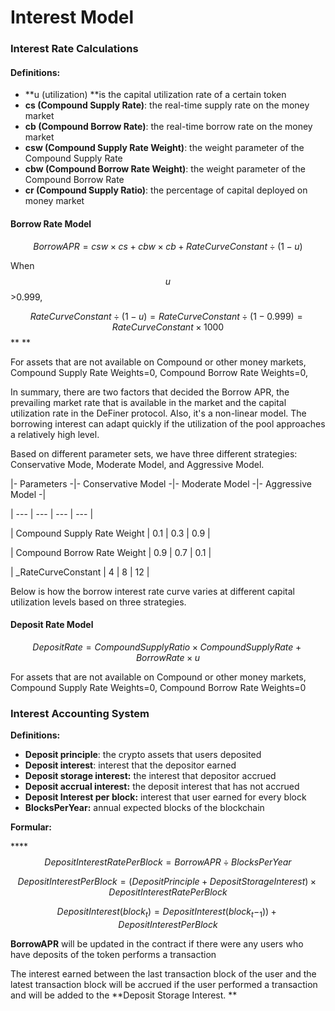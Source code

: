 # Interest Model

### **Interest Rate Calculations**

#### **Definitions:**

* **u (utilization) **is the capital utilization rate of a certain token
* **cs (Compound Supply Rate)**: the real-time supply rate on the money market
* **cb (Compound Borrow Rate)**: the real-time borrow rate on the money market
* **csw (Compound Supply Rate Weight)**: the weight parameter of the Compound Supply Rate
* **cbw (Compound Borrow Rate Weight)**: the weight parameter of the Compound Borrow Rate
* **cr (Compound Supply Ratio)**: the percentage of capital deployed on money market

#### Borrow Rate Model

$$Borrow APR= csw\times cs + cbw \times cb + RateCurve Constant\div(1-u)$$

When  $$u$$ >0.999,

$$Rate Curve Constant\div(1-u) = Rate Curve Constant \div(1-0.999)= RateCurveConstant\times1000$$** **

For assets that are not available on Compound or other money markets, Compound Supply Rate Weights=0, Compound Borrow Rate Weights=0,

In summary, there are two factors that decided the Borrow APR, the prevailing market rate that is available in the market and the capital utilization rate in the DeFiner protocol. Also,  it's a non-linear model. The borrowing interest can adapt quickly if the utilization of the pool approaches a relatively high level.

Based on different parameter sets, we have three different strategies: Conservative Mode, Moderate Model, and Aggressive Model. 

\|- Parameters -|- Conservative Model -|- Moderate Model -|- Aggressive Model -|

\| --- | --- | --- | --- |

\| Compound Supply Rate Weight | 0.1 | 0.3 | 0.9 |

\| Compound Borrow Rate Weight | 0.9 | 0.7 | 0.1 |

\| \_RateCurveConstant | 4 | 8 | 12 |

Below is how the borrow interest rate curve varies at different capital utilization levels based on three strategies.

#### Deposit Rate Model

$$Deposit Rate= CompoundSupplyRatio\times CompoundSupplyRate +BorrowRate\times u$$ 

For assets that are not available on Compound or other money markets, Compound Supply Rate Weights=0, Compound Borrow Rate Weights=0

### Interest Accounting System

**Definitions:**

* **Deposit principle**: the crypto assets that users deposited
* **Deposit interest**: interest that the depositor earned
* **Deposit storage interest:** the interest that depositor accrued
* **Deposit accrual interest:** the deposit interest that has not accrued
* **Deposit Interest per block:** interest that user earned for every block
* **BlocksPerYear:** annual expected blocks of the blockchain 

**Formular:**

****$$Deposit Interest Rate Per Block = BorrowAPR\div BlocksPerYear$$ 

$$Deposit Interest Per Block = (Deposit Principle+Deposit Storage Interest) \times Deposit Interest Rate Per Block$$ 

$$DepositInterest(block_t)=DepositInterest(block_t -_1))+DepositInterestPerBlock$$ 

**BorrowAPR** will be updated in the contract if there were any users who have deposits of the token performs a transaction

The interest earned between the last transaction block of the user and the latest transaction block will be accrued if the user performed a transaction and will be added to the **Deposit Storage Interest. **
